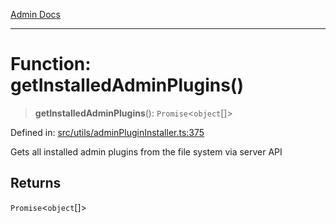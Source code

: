 [Admin Docs](/)

***

# Function: getInstalledAdminPlugins()

> **getInstalledAdminPlugins**(): `Promise`\<`object`[]\>

Defined in: [src/utils/adminPluginInstaller.ts:375](https://github.com/PalisadoesFoundation/talawa-admin/blob/main/src/utils/adminPluginInstaller.ts#L375)

Gets all installed admin plugins from the file system via server API

## Returns

`Promise`\<`object`[]\>
